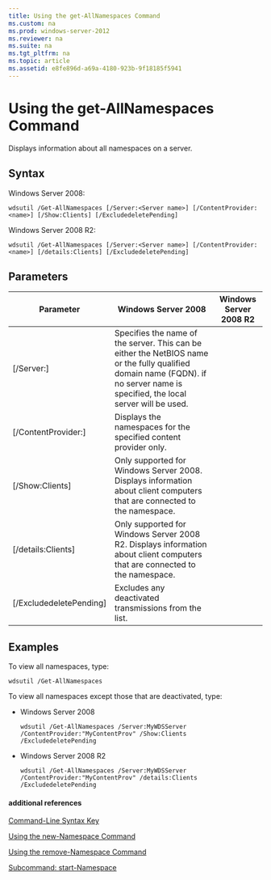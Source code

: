```yaml
---
title: Using the get-AllNamespaces Command
ms.custom: na
ms.prod: windows-server-2012
ms.reviewer: na
ms.suite: na
ms.tgt_pltfrm: na
ms.topic: article
ms.assetid: e8fe896d-a69a-4180-923b-9f18185f5941
---
```

# Using the get-AllNamespaces Command
Displays information about all namespaces on a server.

## Syntax
Windows Server 2008:

```
wdsutil /Get-AllNamespaces [/Server:<Server name>] [/ContentProvider:<name>] [/Show:Clients] [/ExcludedeletePending]
```

Windows Server 2008 R2:

```
wdsutil /Get-AllNamespaces [/Server:<Server name>] [/ContentProvider:<name>] [/details:Clients] [/ExcludedeletePending]
```

## Parameters

|Parameter|Windows Server 2008|Windows Server 2008 R2|
|-------------|-----------------------|--------------------------|
|\[\/Server:<Server name>\]|Specifies the name of the server. This can be either the NetBIOS name or the fully qualified domain name \(FQDN\). if no server name is specified, the local server will be used.||
|\[\/ContentProvider:<name>\]|Displays the namespaces for the specified content provider only.||
|\[\/Show:Clients\]|Only supported for Windows Server 2008. Displays information about client computers that are connected to the namespace.||
|\[\/details:Clients\]|Only supported for Windows Server 2008 R2. Displays information about client computers that are connected to the namespace.||
|\[\/ExcludedeletePending\]|Excludes any deactivated transmissions from the list.||

## <a name="BKMK_examples"></a>Examples
To view all namespaces, type:

```
wdsutil /Get-AllNamespaces
```

To view all namespaces except those that are deactivated, type:

-   Windows Server 2008

    ```
    wdsutil /Get-AllNamespaces /Server:MyWDSServer /ContentProvider:"MyContentProv" /Show:Clients /ExcludedeletePending
    ```

-   Windows Server 2008 R2

    ```
    wdsutil /Get-AllNamespaces /Server:MyWDSServer /ContentProvider:"MyContentProv" /details:Clients /ExcludedeletePending
    ```

#### additional references
[Command-Line Syntax Key](../../commandline-syntax-key.md)

[Using the new-Namespace Command](../using-new-command/using-newnamespace-command.md)

[Using the remove-Namespace Command](../using-remove-command/using-removenamespace-command.md)

[Subcommand: start-Namespace](../the-start-server-command/subcommand-startnamespace.md)


